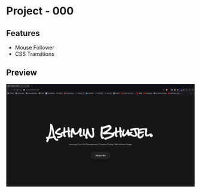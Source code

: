 # Project - 000

## Features

- Mouse Follower
- CSS Transitions

## Preview

![Project Preview](./assets/preview.png)
